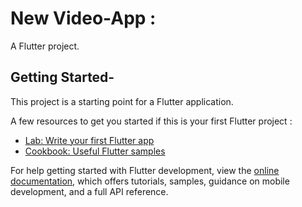 # New Video-App :

A Flutter project.

## Getting Started-

This project is a starting point for a Flutter application.

A few resources to get you started if this is your first Flutter project :

- [Lab: Write your first Flutter app](https://docs.flutter.dev/get-started/codelab)
- [Cookbook: Useful Flutter samples](https://docs.flutter.dev/cookbook)

For help getting started with Flutter development, view the
[online documentation](https://docs.flutter.dev/), which offers tutorials,
samples, guidance on mobile development, and a full API reference.
